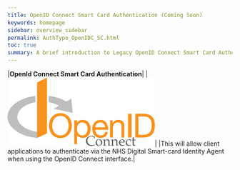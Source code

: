 ```yaml
---
title: OpenID Connect Smart Card Authentication (Coming Soon)
keywords: homepage
sidebar: overview_sidebar
permalink: AuthType_OpenIDC_SC.html
toc: true
summary: A brief introduction to Legacy OpenID Connect Smart Card Authentication within NHS Digital's Care Access Service.
---
```


|**OpenId Connect Smart Card Authentication**|
|![OpenId Connect](images/OpenIDConnect.jpg)|
|This will allow client applications to authenticate via the NHS Digital Smart-card Identity Agent when using the OpenID Connect interface.|